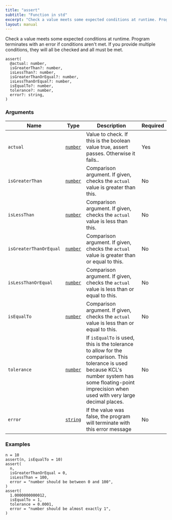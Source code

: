 ```yaml
---
title: "assert"
subtitle: "Function in std"
excerpt: "Check a value meets some expected conditions at runtime. Program terminates with an error if conditions aren't met. If you provide multiple conditions, they will all be checked and all must be met."
layout: manual
---
```


Check a value meets some expected conditions at runtime. Program terminates with an error if conditions aren't met. If you provide multiple conditions, they will all be checked and all must be met.

```kcl
assert(
  @actual: number,
  isGreaterThan?: number,
  isLessThan?: number,
  isGreaterThanOrEqual?: number,
  isLessThanOrEqual?: number,
  isEqualTo?: number,
  tolerance?: number,
  error?: string,
)
```



### Arguments

| Name | Type | Description | Required |
|----------|------|-------------|----------|
| `actual` | [`number`](/docs/kcl-std/types/std-types-number) | Value to check. If this is the boolean value true, assert passes. Otherwise it fails.. | Yes |
| `isGreaterThan` | [`number`](/docs/kcl-std/types/std-types-number) | Comparison argument. If given, checks the `actual` value is greater than this. | No |
| `isLessThan` | [`number`](/docs/kcl-std/types/std-types-number) | Comparison argument. If given, checks the `actual` value is less than this. | No |
| `isGreaterThanOrEqual` | [`number`](/docs/kcl-std/types/std-types-number) | Comparison argument. If given, checks the `actual` value is greater than or equal to this. | No |
| `isLessThanOrEqual` | [`number`](/docs/kcl-std/types/std-types-number) | Comparison argument. If given, checks the `actual` value is less than or equal to this. | No |
| `isEqualTo` | [`number`](/docs/kcl-std/types/std-types-number) | Comparison argument. If given, checks the `actual` value is less than or equal to this. | No |
| `tolerance` | [`number`](/docs/kcl-std/types/std-types-number) | If `isEqualTo` is used, this is the tolerance to allow for the comparison. This tolerance is used because KCL's number system has some floating-point imprecision when used with very large decimal places. | No |
| `error` | [`string`](/docs/kcl-std/types/std-types-string) | If the value was false, the program will terminate with this error message | No |


### Examples

```kcl
n = 10
assert(n, isEqualTo = 10)
assert(
  n,
  isGreaterThanOrEqual = 0,
  isLessThan = 100,
  error = "number should be between 0 and 100",
)
assert(
  1.0000000000012,
  isEqualTo = 1,
  tolerance = 0.0001,
  error = "number should be almost exactly 1",
)

```



